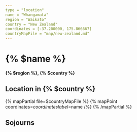 ```yaml
---
type = "location"
name = "Whangamatā"
region = "Waikato"
country = "New Zealand"
coordinates = [-37.200000, 175.866667]
countryMapFile = "map/new-zealand.md"
---
```


# {% $name %}

**{% $region %}, {% $country %}**

## Location in {% $country %}

{% mapPartial file=$countryMapFile %}
  {% mapPoint coordinates=$coordinates label=$name /%}
{% /mapPartial %}

## Sojourns
